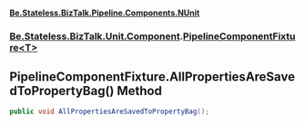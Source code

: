 #### [Be.Stateless.BizTalk.Pipeline.Components.NUnit](README.md 'README')
### [Be.Stateless.BizTalk.Unit.Component](Be.Stateless.BizTalk.Unit.Component.md 'Be.Stateless.BizTalk.Unit.Component').[PipelineComponentFixture&lt;T&gt;](PipelineComponentFixture_T_.md 'Be.Stateless.BizTalk.Unit.Component.PipelineComponentFixture<T>')

## PipelineComponentFixture<T>.AllPropertiesAreSavedToPropertyBag() Method

```csharp
public void AllPropertiesAreSavedToPropertyBag();
```